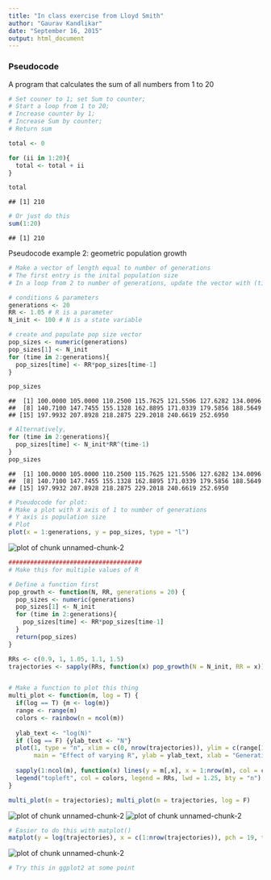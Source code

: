 ```yaml
---
title: "In class exercise from Lloyd Smith"
author: "Gaurav Kandlikar"
date: "September 16, 2015"
output: html_document
---
```


### Pseudocode
A program that calculates the sum of all numbers from 1 to 20



```r
# Set couner to 1; set Sum to counter;
# Start a loop from 1 to 20;
# Increase counter by 1; 
# Increase Sum by counter;
# Return sum

total <- 0

for (ii in 1:20){
  total <- total + ii
}

total
```

```
## [1] 210
```

```r
# Or just do this
sum(1:20)
```

```
## [1] 210
```


Pseudocode example 2: geometric population growth

```r
# Make a vector of length equal to number of generations
# The first entry is the inital population size
# In a loop from 2 to number of generations, update the vector with (time-1)*R

# conditions & parameters
generations <- 20
RR <- 1.05 # R is a parameter
N_init <- 100 # N is a state variable

# create and populate pop size vector
pop_sizes <- numeric(generations)
pop_sizes[1] <- N_init
for (time in 2:generations){
  pop_sizes[time] <- RR*pop_sizes[time-1]
}

pop_sizes
```

```
##  [1] 100.0000 105.0000 110.2500 115.7625 121.5506 127.6282 134.0096
##  [8] 140.7100 147.7455 155.1328 162.8895 171.0339 179.5856 188.5649
## [15] 197.9932 207.8928 218.2875 229.2018 240.6619 252.6950
```

```r
# Alternatively,
for (time in 2:generations){
  pop_sizes[time] <- N_init*RR^(time-1)
}
pop_sizes
```

```
##  [1] 100.0000 105.0000 110.2500 115.7625 121.5506 127.6282 134.0096
##  [8] 140.7100 147.7455 155.1328 162.8895 171.0339 179.5856 188.5649
## [15] 197.9932 207.8928 218.2875 229.2018 240.6619 252.6950
```

```r
# Pseudocode for plot:
# Make a plot with X axis of 1 to number of generations
# Y axis is population size
# Plot
plot(x = 1:generations, y = pop_sizes, type = "l")
```

![plot of chunk unnamed-chunk-2](figure/unnamed-chunk-2-1.png) 

```r
#####################################
# Make this for multiple values of R

# Define a function first
pop_growth <- function(N, RR, generations = 20) {
  pop_sizes <- numeric(generations)
  pop_sizes[1] <- N_init
  for (time in 2:generations){
    pop_sizes[time] <- RR*pop_sizes[time-1]
  }
  return(pop_sizes)
}

RRs <- c(0.9, 1, 1.05, 1.1, 1.5)
trajectories <- sapply(RRs, function(x) pop_growth(N = N_init, RR = x))


# Make a function to plot this thing
multi_plot <- function(m, log = T) {
  if(log == T) {m <- log(m)}
  range <- range(m)
  colors <- rainbow(n = ncol(m))
  
  ylab_text <- "log(N)"
  if (log == F) {ylab_text <- "N"}
  plot(1, type = "n", xlim = c(0, nrow(trajectories)), ylim = c(range[1]-1, range[2]+2), 
       main = "Effect of varying R", ylab = ylab_text, xlab = "Generation")
  
  sapply(1:ncol(m), function(x) lines(y = m[,x], x = 1:nrow(m), col = colors[x], lwd = 2))
  legend("topleft", col = colors, legend = RRs, lwd = 1.25, bty = "n")
}

multi_plot(m = trajectories); multi_plot(m = trajectories, log = F)
```

![plot of chunk unnamed-chunk-2](figure/unnamed-chunk-2-2.png) ![plot of chunk unnamed-chunk-2](figure/unnamed-chunk-2-3.png) 

```r
# Easier to do this with matplot()
matplot(y = log(trajectories), x = c(1:nrow(trajectories)), pch = 19, type = "l")
```

![plot of chunk unnamed-chunk-2](figure/unnamed-chunk-2-4.png) 

```r
# Try this in ggplot2 at some point
```

